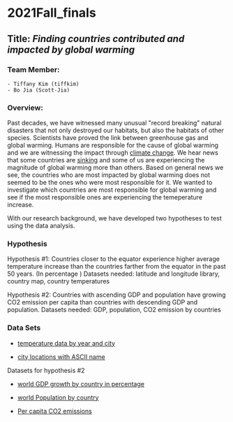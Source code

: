 # 2021Fall_finals

## Title: *Finding countries contributed and impacted by global warming*

###  Team Member: 
    - Tiffany Kim (tiffkim)
    - Bo Jia (Scott-Jia)

###  Overview:
Past decades, we have witnessed many unusual "record breaking" natural disasters that not only destroyed our habitats, but also the habitats of other species. Scientists have proved the link between greenhouse gas and global warming. Humans are responsible for the cause of global warming and we are witnessing the impact through [climate change](https://stacker.com/stories/3377/natural-disasters-linked-climate-change). We hear news that some countries are [sinking](https://www.activesustainability.com/climate-change/countries-risk-disappearing-climate-change/?_adin=02021864894) and some of us are experiencing the magnitude of global warming more than others. Based on general news we see, the countries who are most impacted by global warming does not seemed to be the ones who were most responsible for it. We wanted to investigate which countries are most responsible for global warming and see if the most responsible ones are experiencing the temeperature increase.

With our research background, we have developed two hypotheses to test using the data analysis.
### Hypothesis
Hypothesis #1: Countries closer to the equator experience higher average temperature increase than the countries 
farther from the equator in the past 50 years.  (In percentage )
Datasets needed: latitude and longitude library, country map, country temperatures

Hypothesis #2: Countries with ascending GDP and population have growing CO2 emission per capita than
countries with descending GDP and population.
Datasets needed: GDP, population, CO2 emission by countries

### Data Sets
- [temperature data by year and city](https://www.kaggle.com/berkeleyearth/climate-change-earth-surface-temperature-data?select=GlobalLandTemperaturesByCity.csv)

- [city locations with ASCII name](https://www.kaggle.com/swapnilbhange/average-temperature-of-cities)

Datasets for hypothesis #2
- [world GDP growth by country in percentage](https://data.worldbank.org/indicator/NY.GDP.MKTP.KD.ZG?end=2020&start=1961&view=chart)

- [world Population by country](https://population.un.org/wpp/Download/Standard/Population/)

- [Per capita CO2 emissions](https://ourworldindata.org/per-capita-co2)



